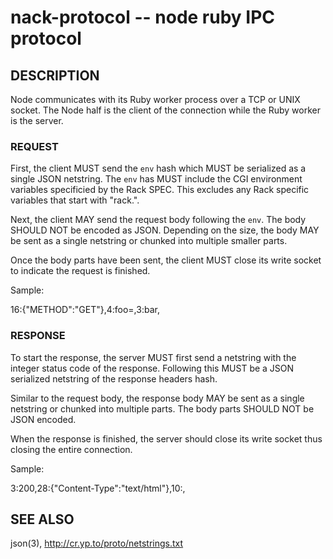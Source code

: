nack-protocol -- node ruby IPC protocol
=======================================

## DESCRIPTION

Node communicates with its Ruby worker process over a TCP or UNIX socket. The Node half is the client of the connection while the Ruby worker is the server.

### REQUEST

First, the client MUST send the `env` hash which MUST be serialized as a single JSON netstring. The `env` has MUST include the CGI environment variables specificied by the Rack SPEC. This excludes any Rack specific variables that start with "rack.".

Next, the client MAY send the request body following the `env`. The body SHOULD NOT be encoded as JSON. Depending on the size, the body MAY be sent as a single netstring or chunked into multiple smaller parts.

Once the body parts have been sent, the client MUST close its write socket to indicate the request is finished.

Sample:

  16:{"METHOD":"GET"},4:foo=,3:bar,

### RESPONSE

To start the response, the server MUST first send a netstring with the integer status code of the response. Following this MUST be a JSON serialized netstring of the response headers hash.

Similar to the request body, the response body MAY be sent as a single netstring or chunked into multiple parts. The body parts SHOULD NOT be JSON encoded.

When the response is finished, the server should close its write socket thus closing the entire connection.

Sample:

  3:200,28:{"Content-Type":"text/html"},10:<!DOCTYPE ,5:html>,

## SEE ALSO

json(3), <http://cr.yp.to/proto/netstrings.txt>
